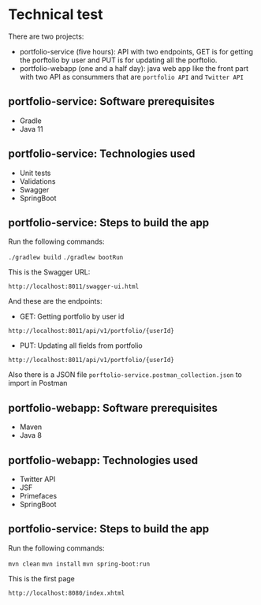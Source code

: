 # Technical test

There are two projects:

- portfolio-service (five hours): API with two endpoints, GET is for getting the porftolio by user and PUT is for updating all the porftolio.
- portfolio-webapp (one and a half day): java web app like the front part with two API as consummers that are `portfolio API` and `Twitter API`

## portfolio-service: Software prerequisites
- Gradle
- Java 11

## portfolio-service: Technologies used
- Unit tests
- Validations
- Swagger
- SpringBoot

## portfolio-service: Steps to build the app
Run the following commands:

`./gradlew build` 
`./gradlew bootRun` 

This is the Swagger URL:

`http://localhost:8011/swagger-ui.html` 

And these are the endpoints:

- GET: Getting portfolio by user id

`http://localhost:8011/api/v1/portfolio/{userId}` 

- PUT: Updating all fields from portfolio

`http://localhost:8011/api/v1/portfolio/{userId}`

Also there is a JSON file `porftolio-service.postman_collection.json` to import in Postman

## portfolio-webapp: Software prerequisites
- Maven
- Java 8

## portfolio-webapp: Technologies used
- Twitter API
- JSF
- Primefaces
- SpringBoot

## portfolio-service: Steps to build the app
Run the following commands:

`mvn clean` 
`mvn install` 
`mvn spring-boot:run` 

This is the first page

`http://localhost:8080/index.xhtml` 


